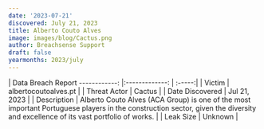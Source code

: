 ```yaml
---
date: '2023-07-21'
discovered: July 21, 2023
title: Alberto Couto Alves
image: images/blog/Cactus.png
author: Breachsense Support
draft: false
yearmonths: 2023/july
---
```



| Data Breach Report
------------:     |:-------------:    | :-----:|
| Victim      | albertocoutoalves.pt      | 
| Threat Actor      | Cactus      | 
| Date Discovered      | Jul 21, 2023      | 
| Description      | Alberto Couto Alves (ACA Group) is one of the most important Portuguese players in the construction sector, given the diversity and excellence of its vast portfolio of works.      | 
| Leak Size      | Unknown      | 

